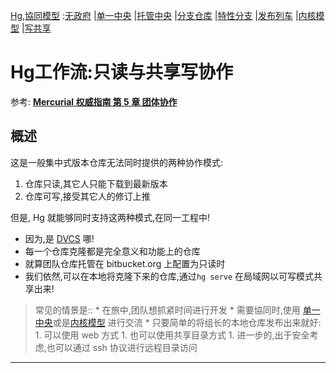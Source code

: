 [Hg](HgUsage.md),[協同模型](HgFlows.md)
:[无政府](HgFlowAnarchy.md)
|[单一中央](HgFlowCentralAlone.md)
|[托管中央](HgFlowCentreDepository.md)
|[分支仓库](HgFlowBranchRepos.md)
|[特性分支](HgFlowBranchFeatures.md)
|[发布列车](HgFlowReleaseTrain.md)
|[内核模型](HgFlowLiunxKernel.md)
|[写共享](HgFlowShaReadWrite.md)

# Hg工作流:只读与共享写协作 #


参考: **[Mercurial 权威指南 第 5 章 团体协作](http://i18n-zh.googlecode.com/svn/www/hgbook/zh/collaborating-with-other-people.html)**


## 概述 ##
这是一般集中式版本仓库无法同时提供的两种协作模式:
  1. 仓库只读,其它人只能下载到最新版本
  1. 仓库可写,接受其它人的修订上推

但是, Hg 就能够同时支持这两种模式,在同一工程中!
  * 因为,是 [DVCS](AbtDvcs.md) 哪!
  * 每一个仓库克隆都是完全意义和功能上的仓库
  * 就算团队仓库托管在 bitbucket.org 上配置为只读时
  * 我们依然,可以在本地将克隆下来的仓库,通过`hg serve` 在局域网以可写模式共享出来!


> 常见的情景是::
    * 在旅中,团队想抓紧时间进行开发
    * 需要協同时,使用 [单一中央](HgFlowCentralAlone.md)或是[内核模型](HgFlowLiunxKernel.md) 进行交流
    * 只要简单的将组长的本地仓库发布出来就好:
      1. 可以使用 web 方式
      1. 也可以使用共享目录方式
      1. 进一步的,出于安全考虑,也可以通过 ssh 协议进行远程目录访问




---


